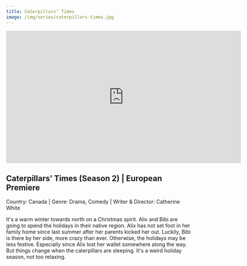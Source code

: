 ```yaml
---
title: Caterpillars’ Times
image: /img/series/caterpillars-times.jpg
---
```

<iframe src="https://player.vimeo.com/video/295463971?title=0&byline=0&portrait=0" width="640" height="360" frameborder="0" allow="autoplay; fullscreen" allowfullscreen></iframe>

## Caterpillars’ Times (Season 2) | European Premiere
Country: Canada | Genre: Drama, Comedy | Writer & Director: Catherine White

It's a warm winter towards north on a Christmas spirit. Alix and Bibi are going to spend the holidays in their native region. Alix has not set foot in her family home since last summer after her parents kicked her out. Luckily, Bibi is there by her side, more crazy than ever. Otherwise, the holidays may be less festive. Especially since Alix lost her wallet somewhere along the way. But things change when the caterpillars are sleeping. It's a weird holiday season, not too relaxing.